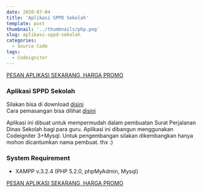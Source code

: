 ```yaml
---
date: 2020-07-04
title: 'Aplikasi SPPD Sekolah'
template: post
thumbnail: '../thumbnails/php.png'
slug: aplikasi-sppd-sekolah
categories:
  - Source Code
tags:
  - Codeigniter
---
```



[PESAN APLIKASI SEKARANG, HARGA PROMO](https://wa.me/62895346309624?text=saya%20mau%20pesan%20aplikasi)

### Aplikasi SPPD Sekolah

Silakan bisa di download [disini]()\
Cara pemasangan bisa dilihat [disini]()

Aplikasi ini dibuat untuk mempermudah dalam pembuatan Surat Perjalanan Dinas Sekolah bagi para guru. Aplikasi ini dibangun menggunakan Codeigniter 3+Mysql. Untuk pengembangan silakan dikembangkan hanya mohon dicantumkan nama pembuat. thx :)

### System Requirement
- XAMPP v.3.2.4 (PHP 5.2.0, phpMyAdmin, Mysql)

[PESAN APLIKASI SEKARANG, HARGA PROMO](https://wa.me/62895346309624?text=saya%20mau%20pesan%20aplikasi)